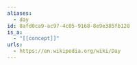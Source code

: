```yaml
---
aliases:
  - day
id: 8afd0ca9-ac97-4c05-9168-8e9e385fb128
is_a:
  - "[[concept]]"
urls:
  - https://en.wikipedia.org/wiki/Day
---
```

